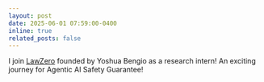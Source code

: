 ```yaml
---
layout: post
date: 2025-06-01 07:59:00-0400
inline: true
related_posts: false
---
```


I join [LawZero](https://lawzero.org/en) founded by Yoshua Bengio as a research intern! An exciting journey for Agentic AI Safety Guarantee!
